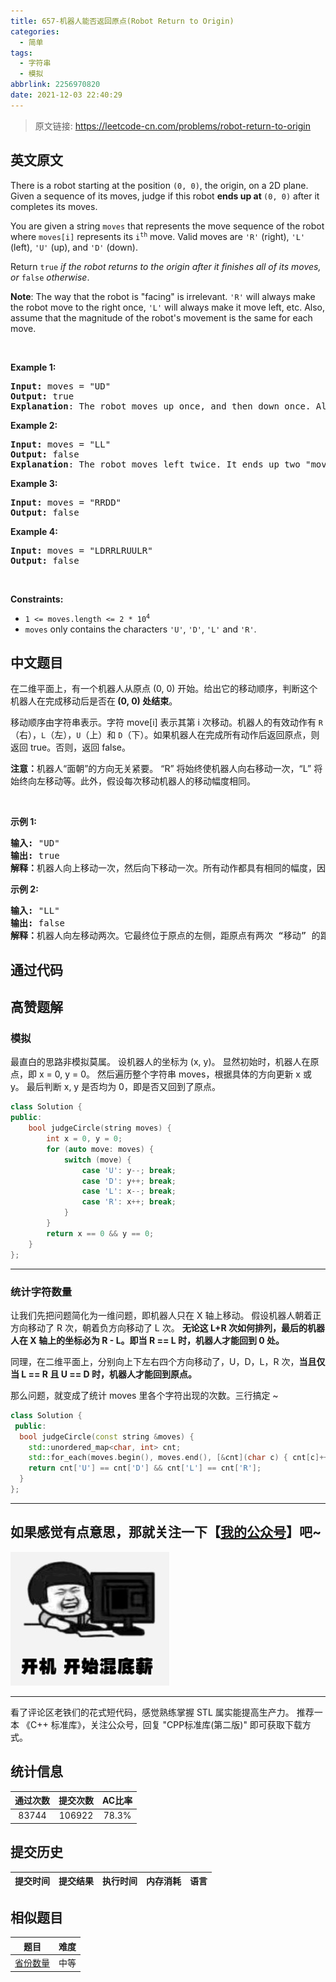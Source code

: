 ```yaml
---
title: 657-机器人能否返回原点(Robot Return to Origin)
categories:
  - 简单
tags:
  - 字符串
  - 模拟
abbrlink: 2256970820
date: 2021-12-03 22:40:29
---
```


> 原文链接: https://leetcode-cn.com/problems/robot-return-to-origin


## 英文原文
<div><p>There is a robot starting at the position <code>(0, 0)</code>, the origin, on a 2D plane. Given a sequence of its moves, judge if this robot <strong>ends up at </strong><code>(0, 0)</code> after it completes its moves.</p>

<p>You are given a string <code>moves</code> that represents the move sequence of the robot where <code>moves[i]</code> represents its <code>i<sup>th</sup></code> move. Valid moves are <code>&#39;R&#39;</code> (right), <code>&#39;L&#39;</code> (left), <code>&#39;U&#39;</code> (up), and <code>&#39;D&#39;</code> (down).</p>

<p>Return <code>true</code><em> if the robot returns to the origin after it finishes all of its moves, or </em><code>false</code><em> otherwise</em>.</p>

<p><strong>Note</strong>: The way that the robot is &quot;facing&quot; is irrelevant. <code>&#39;R&#39;</code> will always make the robot move to the right once, <code>&#39;L&#39;</code> will always make it move left, etc. Also, assume that the magnitude of the robot&#39;s movement is the same for each move.</p>

<p>&nbsp;</p>
<p><strong>Example 1:</strong></p>

<pre>
<strong>Input:</strong> moves = &quot;UD&quot;
<strong>Output:</strong> true
<strong>Explanation</strong>: The robot moves up once, and then down once. All moves have the same magnitude, so it ended up at the origin where it started. Therefore, we return true.
</pre>

<p><strong>Example 2:</strong></p>

<pre>
<strong>Input:</strong> moves = &quot;LL&quot;
<strong>Output:</strong> false
<strong>Explanation</strong>: The robot moves left twice. It ends up two &quot;moves&quot; to the left of the origin. We return false because it is not at the origin at the end of its moves.
</pre>

<p><strong>Example 3:</strong></p>

<pre>
<strong>Input:</strong> moves = &quot;RRDD&quot;
<strong>Output:</strong> false
</pre>

<p><strong>Example 4:</strong></p>

<pre>
<strong>Input:</strong> moves = &quot;LDRRLRUULR&quot;
<strong>Output:</strong> false
</pre>

<p>&nbsp;</p>
<p><strong>Constraints:</strong></p>

<ul>
	<li><code>1 &lt;= moves.length &lt;= 2 * 10<sup>4</sup></code></li>
	<li><code>moves</code> only contains the characters <code>&#39;U&#39;</code>, <code>&#39;D&#39;</code>, <code>&#39;L&#39;</code> and <code>&#39;R&#39;</code>.</li>
</ul>
</div>

## 中文题目
<div><p>在二维平面上，有一个机器人从原点 (0, 0) 开始。给出它的移动顺序，判断这个机器人在完成移动后是否在<strong>&nbsp;(0, 0) 处结束</strong>。</p>

<p>移动顺序由字符串表示。字符 move[i] 表示其第 i 次移动。机器人的有效动作有&nbsp;<code>R</code>（右），<code>L</code>（左），<code>U</code>（上）和 <code>D</code>（下）。如果机器人在完成所有动作后返回原点，则返回 true。否则，返回 false。</p>

<p><strong>注意：</strong>机器人&ldquo;面朝&rdquo;的方向无关紧要。 &ldquo;R&rdquo; 将始终使机器人向右移动一次，&ldquo;L&rdquo; 将始终向左移动等。此外，假设每次移动机器人的移动幅度相同。</p>

<p>&nbsp;</p>

<p><strong>示例 1:</strong></p>

<pre><strong>输入:</strong> &quot;UD&quot;
<strong>输出:</strong> true
<strong>解释：</strong>机器人向上移动一次，然后向下移动一次。所有动作都具有相同的幅度，因此它最终回到它开始的原点。因此，我们返回 true。</pre>

<p><strong>示例 2:</strong></p>

<pre><strong>输入:</strong> &quot;LL&quot;
<strong>输出:</strong> false
<strong>解释：</strong>机器人向左移动两次。它最终位于原点的左侧，距原点有两次 &ldquo;移动&rdquo; 的距离。我们返回 false，因为它在移动结束时没有返回原点。</pre>
</div>

## 通过代码
<RecoDemo>
</RecoDemo>


## 高赞题解
### 模拟
最直白的思路非模拟莫属。
设机器人的坐标为 (x, y)。
显然初始时，机器人在原点，即 x = 0, y = 0。
然后遍历整个字符串 moves，根据具体的方向更新 x 或 y。
最后判断 x, y 是否均为 0，即是否又回到了原点。

```cpp
class Solution {
public:
    bool judgeCircle(string moves) {
        int x = 0, y = 0;
        for (auto move: moves) {
            switch (move) {
                case 'U': y--; break;
                case 'D': y++; break;
                case 'L': x--; break;
                case 'R': x++; break;
            }
        }
        return x == 0 && y == 0;
    }
};
```

****
### 统计字符数量
让我们先把问题简化为一维问题，即机器人只在 X 轴上移动。
假设机器人朝着正方向移动了 R 次，朝着负方向移动了 L 次。
**无论这 L+R 次如何排列，最后的机器人在 X 轴上的坐标必为 R - L。即当 R == L 时，机器人才能回到 0 处。**

同理，在二维平面上，分别向上下左右四个方向移动了，U，D，L，R 次，**当且仅当 L == R 且 U == D 时，机器人才能回到原点。**

那么问题，就变成了统计 moves 里各个字符出现的次数。三行搞定 ~

```cpp
class Solution {
 public:
  bool judgeCircle(const string &moves) {
    std::unordered_map<char, int> cnt;
    std::for_each(moves.begin(), moves.end(), [&cnt](char c) { cnt[c]++; });
    return cnt['U'] == cnt['D'] && cnt['L'] == cnt['R'];
  }
};
```

****

## 如果感觉有点意思，那就关注一下【[我的公众号](https://blog.csdn.net/Time_Limit/article/details/108179387)】吧~

![image.png](../images/robot-return-to-origin-0.png)


****
看了评论区老铁们的花式短代码，感觉熟练掌握 STL 属实能提高生产力。
推荐一本 《C++ 标准库》，关注公众号，回复 "CPP标准库(第二版)" 即可获取下载方式。




## 统计信息
| 通过次数 | 提交次数 | AC比率 |
| :------: | :------: | :------: |
|    83744    |    106922    |   78.3%   |

## 提交历史
| 提交时间 | 提交结果 | 执行时间 |  内存消耗  | 语言 |
| :------: | :------: | :------: | :--------: | :--------: |


## 相似题目
|                             题目                             | 难度 |
| :----------------------------------------------------------: | :---------: |
| [省份数量](https://leetcode-cn.com/problems/number-of-provinces/) | 中等|
